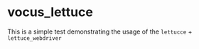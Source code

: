 # vocus_lettuce

This is a simple test demonstrating the usage of the `lettucce` + `lettuce_webdriver`